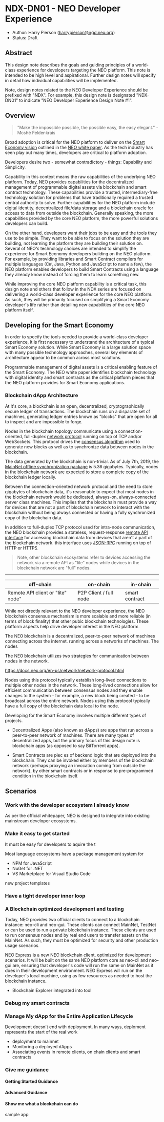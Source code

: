<!-- markdownlint-enable -->
# NDX-DN01 - NEO Developer Experience

- Author: Harry Pierson (harrypierson@ngd.neo.org)
- Status: Draft

## Abstract

This design note describes the goals and guiding principles of a world-class
experience for developers targeting the NEO platform. This note is intended to
be high level and aspirational. Further design notes will specify in detail how
individual capabilities will be implemented.

Note, design notes related to the NEO Developer Experience should be prefixed with
"NDX". For example, this design note is designated "NDX-DN01" to indicate "NEO
Developer Experience Design Note #1".

## Overview

> "Make the impossible possible, the possible easy, the easy elegant." - Moshé Feldenkrais

Broad adoption is critical for the NEO platform to deliver on the
[Smart Economy vision](https://docs.neo.org/en-us/whitepaper.html#neo-design-goals-smart-economy)
outlined in the [NEO white paper](https://docs.neo.org/en-us/whitepaper.html).
As the tech industry has seen play out many times, developers are critical to platform
adoption.

Developers desire two - somewhat contradictory - things: Capability and Simplicity.

Capability in this context means the raw capabilities of the underlying NEO platform.
Today, NEO provides capabilities for the decentralized management of programmable
digital assets via blockchain and smart contract technology. These capabilities
provide a trusted, intermediary-free technology solution for problems that have
traditionally required a trusted central authority to solve. Further capabilities
for the NEO platform include digital identity, decentralized file/data storage and
a blockchain oracle for access to data from outside the blockchain. Generally
speaking, the more capabilities provided by the core NEO platform, the more
powerful solutions developers can build.

On the other hand, developers want their jobs to be easy and the tools they use
to be simple. They want to be able to focus on the solution they are building, not
learning the platform they are building their solution on. Several of NEO's
technology choices are intended to simplify the experience for Smart Economy
developers building on the NEO platform. For example, by providing libraries and
Smart Contract compilers for multiple languages (C#, Java, Python and JavaScript
to name a few), the NEO platform enables developers to build Smart Contracts using
a language they already know instead of forcing them to learn something new.

While improving the core NEO platform capability is a critical task, this design
note and others that follow in the NDX series are focused on delivering a world-class
developer experience for the core NEO platform. As such, they will be primarily
focused on simplifying a Smart Economy developer's life rather than detailing new
capabilities of the core NEO platform itself.

## Developing for the Smart Economy

In order to specify the tools needed to provide a world-class developer experience,
it is first necessary to understand the architecture of a typical Smart Economy solution.
While Smart Economy is a large solution space with many possible technology approaches,
several key elements of architecture appear to be common across most solutions.

Programmable management of digital assets is a critical enabling feature of the
Smart Economy. The NEO white paper identifies blockchain technology with digital
identity and smart contracts as the critical platform pieces that the NEO platform
provides for Smart Economy applications.

### Blockchain dApp Architecture

At it's core, a blockchain is an open, decentralized, cryptographically secure
ledger of transactions. The blockchain runs on a disparate set of machines,
generating ledger entries known as "blocks" that are open for all to inspect and
are impossible to forge.

Nodes in the blockchain topology communicate using a connection-oriented, full-duplex
[network protocol](https://docs.neo.org/en-us/network/network-protocol.html) running
on top of TCP and/or WebSockets. This protocol drives the
[consensus algorithm](https://docs.neo.org/en-us/basic/consensus/whitepaper.html)
used to generate new blocks as well as to synchronize data between nodes in the
blockchain.

The data generated by the blockchain is non-trivial. As of July 7th, 2019, the
[MainNet offline synchronization package](https://sync.ngd.network/) is 5.36
gigabytes. Typically, nodes in the blockchain network are expected to store a complete
copy of the blockchain ledger locally.

Between the connection-oriented network protocol and the need to store gigabytes
of blockchain data, it's reasonable to expect that most nodes in the blockchain
network would be dedicated, always-on, always-connected server class machines.
This implies that the  blockchain must provide a way for devices that are not
a part of blockchain network to interact with the blockchain without being always
connected or having a fully synchronized copy of the blockchain data.

In addition to full-duplex TCP protocol used for intra-node communication, the
NEO blockchain provides a stateless, request-response
[remote API interface](https://docs.neo.org/en-us/node/cli/latest-version/api.html)
for accessing blockchain data from devices that aren't a part of the blockchain
network. this interface uses [JSON-RPC](https://www.jsonrpc.org/specification)
running on top of HTTP or HTTPS.

> Note, other blockchain ecosystems refer to devices accessing the network via a
> remote API as "lite" nodes while devices in the blockchain network are "full"
> nodes.



---

| off-chain  | on-chain  | in-chain       |
| --         | --        | --             |
| Remote API client or "lite" node" | P2P Client / full node | smart contract |





While not directly relevant to the NEO developer experience, the NEO blockchain
consensus mechanism is more scalable and more reliable (in terms of block finality)
that other pubic blockchain technologies. These platform aspects help drive
developer interest in the NEO platform.


The NEO blockchain is a decentralized, peer-to-peer network of machines connecting
across the internet.  running across a 
networks of machines. The nodes

The NEO blockchain utilizes two strategies for communication between nodes in
the network. 





https://docs.neo.org/en-us/network/network-protocol.html

 Nodes using this protocol typically
establish long-lived connections to multiple other nodes in the network. These
long-lived connections allow for efficient communication between consensus nodes
and they enable changes to the system - for example, a new block being created -
to be broadcast across the entire network. Nodes using this protocol typically have
a full copy of the blockchain data local to the node. 











Developing for the Smart Economy involves multiple different types of
projects.

- Decentralized Apps (also known as dApps) are apps that run across a
  peer-to-peer network of machines. There are many types of
  decentralized apps, but the primary focus of this design note is
  blockchain apps (as opposed to say BitTorrent apps).

- Smart Contracts are piec es of backend logic that are deployed into
  the blockchain. They can be invoked either by members of the
  blockchain network (perhaps proxying an invocation coming from
  outside the network), by other smart contracts or in response to
  pre-programmed condition in the blockchain itself.

## Scenarios

### Work with the developer ecosystem I already know

As per the official whitepaper, NEO is designed to integrate into existing
mainstream developer ecosystems. 

### Make it easy to get started

It must be easy for developers to aquire the t

Most language ecosystems have a package management system for 

* NPM for JavaScript
* NuGet for .NET
* VS Marketplace for Visual Studio Code


new project templates


### Have a tight developer inner loop

### A Blockchain optimized development and testing

Today, NEO provides two official clients to connect to a blockchain instance:
neo-cli and neo-gui. These clients can connect MainNet, TestNet or can
be used to run a private blockchain instance. These clients are used to
run consensus nodes and by real end users to transfer assets on the
MainNet. As such, they must be optimized for security and other
production usage scenarios.

NEO Express is a new NEO blockchain client, optimized for development
scenarios. It will be built on the same NEO platform core as neo-cli and
neo-gui are, ensuring that developer's code will run the same on MainNet
as it does in their development environment. NEO Express will run on the
developer's local machine, using as few resources as needed to host the
blockchain instance.

* Blockchain Explorer integrated into tool

### Debug my smart contracts

### Manage My dApp for the Entire Application Lifecycle

Development doesn't end with deployment. In many ways, deploment represents the start of the real work

* deployment to mainnet 
* Monitoring a deployed dApps
* Associating events in remote clients, on chain clients and smart contracts

### Give me guidance

#### Getting Started Guidance

#### Advanced Guidance

#### Show me what a blockchain can do

sample app













